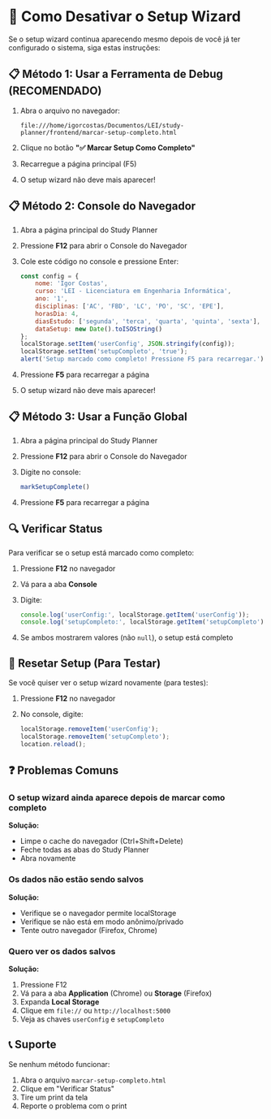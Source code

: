# 🔧 Como Desativar o Setup Wizard

Se o setup wizard continua aparecendo mesmo depois de você já ter configurado o sistema, siga estas instruções:

## 📋 Método 1: Usar a Ferramenta de Debug (RECOMENDADO)

1. Abra o arquivo no navegador:
   ```
   file:///home/igorcostas/Documentos/LEI/study-planner/frontend/marcar-setup-completo.html
   ```

2. Clique no botão **"✅ Marcar Setup Como Completo"**

3. Recarregue a página principal (F5)

4. O setup wizard não deve mais aparecer!

## 📋 Método 2: Console do Navegador

1. Abra a página principal do Study Planner

2. Pressione **F12** para abrir o Console do Navegador

3. Cole este código no console e pressione Enter:
   ```javascript
   const config = {
       nome: 'Igor Costas',
       curso: 'LEI - Licenciatura em Engenharia Informática',
       ano: '1',
       disciplinas: ['AC', 'FBD', 'LC', 'PO', 'SC', 'EPE'],
       horasDia: 4,
       diasEstudo: ['segunda', 'terca', 'quarta', 'quinta', 'sexta'],
       dataSetup: new Date().toISOString()
   };
   localStorage.setItem('userConfig', JSON.stringify(config));
   localStorage.setItem('setupCompleto', 'true');
   alert('Setup marcado como completo! Pressione F5 para recarregar.');
   ```

4. Pressione **F5** para recarregar a página

5. O setup wizard não deve mais aparecer!

## 📋 Método 3: Usar a Função Global

1. Abra a página principal do Study Planner

2. Pressione **F12** para abrir o Console do Navegador

3. Digite no console:
   ```javascript
   markSetupComplete()
   ```

4. Pressione **F5** para recarregar a página

## 🔍 Verificar Status

Para verificar se o setup está marcado como completo:

1. Pressione **F12** no navegador

2. Vá para a aba **Console**

3. Digite:
   ```javascript
   console.log('userConfig:', localStorage.getItem('userConfig'));
   console.log('setupCompleto:', localStorage.getItem('setupCompleto'));
   ```

4. Se ambos mostrarem valores (não `null`), o setup está completo

## 🔄 Resetar Setup (Para Testar)

Se você quiser ver o setup wizard novamente (para testes):

1. Pressione **F12** no navegador

2. No console, digite:
   ```javascript
   localStorage.removeItem('userConfig');
   localStorage.removeItem('setupCompleto');
   location.reload();
   ```

## ❓ Problemas Comuns

### O setup wizard ainda aparece depois de marcar como completo

**Solução:**
- Limpe o cache do navegador (Ctrl+Shift+Delete)
- Feche todas as abas do Study Planner
- Abra novamente

### Os dados não estão sendo salvos

**Solução:**
- Verifique se o navegador permite localStorage
- Verifique se não está em modo anônimo/privado
- Tente outro navegador (Firefox, Chrome)

### Quero ver os dados salvos

**Solução:**
1. Pressione F12
2. Vá para a aba **Application** (Chrome) ou **Storage** (Firefox)
3. Expanda **Local Storage**
4. Clique em `file://` ou `http://localhost:5000`
5. Veja as chaves `userConfig` e `setupCompleto`

## 📞 Suporte

Se nenhum método funcionar:
1. Abra o arquivo `marcar-setup-completo.html`
2. Clique em "Verificar Status"
3. Tire um print da tela
4. Reporte o problema com o print

